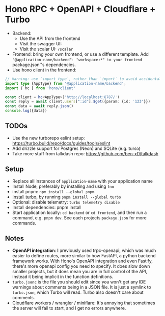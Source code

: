 # Hono RPC + OpenAPI + Cloudflare + Turbo

- Backend:
    - Use the API from the frontend
    - Visit the swagger UI: 
    - Visit the scalar UI: `/scalar`
- Frontend: bring your own frontend, or use a different template. Add `"@application-name/backend": "workspace:*" to your frontend `package.json`'s dependencies.
- Use hono client in the frontend:
```typescript
// Warning: use `import type`, rather than `import` to avoid accidentally importing backend packages that are transitively imported. This would cause the application to fail to start.
import type {AppType} from '@application-name/backend';
import { hc } from 'hono/client'

const client = hc<AppType>('http://localhost:8787/')
const reply = await client.users[":id"].$get({param: {id: '123'}})
const data = await reply.json()
console.log({data})
```

## TODOs

- Use the new turborepo eslint setup: https://turbo.build/repo/docs/guides/tools/eslint
- Add drizzle support for Postgres (Neon) and SQLite (e.g. turso)
- Take more stuff from talkdash repo: https://github.com/ben-xD/talkdash

## Setup

- Replace all instances of `application-name` with your application name
- Install Node, preferably by installing and using `fnm`
- install pnpm: `npm install --global pnpm`
- [Install turbo](https://turbo.build/repo/docs/getting-started/installation), by running `pnpm install --global turbo`
- Optional: disable telemetry: `turbo telemetry disable`
- Install dependencies: pnpm install
- Start application locally: `cd backend` or `cd frontend`, and then run a command, e.g. `pnpm dev`. See each projects `package.json` for more commands.

## Notes

- **OpenAPI integration**: I previously used trpc-openapi, which was much easier to define routes, more similar to how FastAPI, a python backend framework works. With Hono's OpenAPI integration and even Fastify, there's more openapi config you need to specify. It does slow down smaller projects, but it does mean you are in full control of the API, instead it being implicit in the function definitions.
- `turbo.jsonc` is the file you should edit since you won't get any IDE warnings about comments being in a JSON file. It is just a symlink to `turbo.json`, which Turbo will read. Turbo also doesn't care about comments. 
- Cloudflare workers / wrangler / miniflare: It's annoying that sometimes the server will fail to start, and I get no errors anywhere.